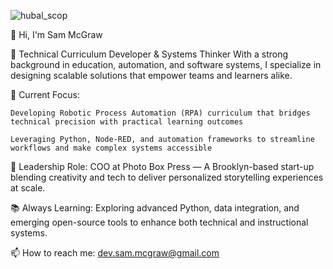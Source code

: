 





![hubal_scop](https://github.com/smcgrawDotNet/smcgrawDotNet/assets/31113440/83511698-381b-49e2-beca-521c9b542538)

👋 Hi, I'm Sam McGraw

🎯 Technical Curriculum Developer & Systems Thinker
With a strong background in education, automation, and software systems, I specialize in designing scalable solutions that empower teams and learners alike.

🔧 Current Focus:

    Developing Robotic Process Automation (RPA) curriculum that bridges technical precision with practical learning outcomes

    Leveraging Python, Node-RED, and automation frameworks to streamline workflows and make complex systems accessible

💼 Leadership Role:
COO at Photo Box Press — A Brooklyn-based start-up blending creativity and tech to deliver personalized storytelling experiences at scale.

📚 Always Learning:
Exploring advanced Python, data integration, and emerging open-source tools to enhance both technical and instructional systems.

📫 How to reach me: dev.sam.mcgraw@gmail.com

<!--
**smcgrawDotNet/smcgrawDotNet** is a ✨ _special_ ✨ repository because its `README.md` (this file) appears on your GitHub profile.

Here are some ideas to get you started:

- 🔭 I’m currently working on ...
-  ...
- 👯 I’m looking to collaborate on ...
- 🤔 I’m looking for help with ...
- 💬 Ask me about ...
- 📫 How to reach me: ...
- 😄 Pronouns: ...
- ⚡ Fun fact: ...
-->

